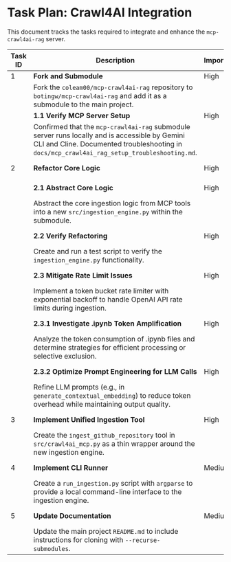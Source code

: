# Task Plan: Crawl4AI Integration

This document tracks the tasks required to integrate and enhance the `mcp-crawl4ai-rag` server.

| Task ID | Description | Importance | Dependency | Status |
|---|---|---|---|---|
| 1 | **Fork and Submodule** | High | - | Done |
| | Fork the `coleam00/mcp-crawl4ai-rag` repository to `botingw/mcp-crawl4ai-rag` and add it as a submodule to the main project. | | |
| | **1.1 Verify MCP Server Setup** | High | Task 1 | Done |
| | Confirmed that the `mcp-crawl4ai-rag` submodule server runs locally and is accessible by Gemini CLI and Cline. Documented troubleshooting in `docs/mcp_crawl4ai_rag_setup_troubleshooting.md`. | | |
| 2 | **Refactor Core Logic** | High | Task 1 | In Progress |
| | **2.1 Abstract Core Logic** | High | Task 1 | In Progress |
| | Abstract the core ingestion logic from MCP tools into a new `src/ingestion_engine.py` within the submodule. | | |
| | **2.2 Verify Refactoring** | High | Task 2.1 | In Progress |
| | Create and run a test script to verify the `ingestion_engine.py` functionality. | | |
| | **2.3 Mitigate Rate Limit Issues** | High | Task 2.1 | In Progress |
| | Implement a token bucket rate limiter with exponential backoff to handle OpenAI API rate limits during ingestion. |
| | **2.3.1 Investigate .ipynb Token Amplification** | High | Task 2.3 | Not Started |
| | Analyze the token consumption of .ipynb files and determine strategies for efficient processing or selective exclusion. |
| | **2.3.2 Optimize Prompt Engineering for LLM Calls** | High | Task 2.3 | Not Started |
| | Refine LLM prompts (e.g., in `generate_contextual_embedding`) to reduce token overhead while maintaining output quality. |
| 3 | **Implement Unified Ingestion Tool** | High | Task 2 | Not Started |
| | Create the `ingest_github_repository` tool in `src/crawl4ai_mcp.py` as a thin wrapper around the new ingestion engine. | | |
| 4 | **Implement CLI Runner** | Medium | Task 2 | Not Started |
| | Create a `run_ingestion.py` script with `argparse` to provide a local command-line interface to the ingestion engine. | | |
| 5 | **Update Documentation** | Medium | Task 1 | Not Started |
| | Update the main project `README.md` to include instructions for cloning with `--recurse-submodules`. | | |
